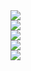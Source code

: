 <!-- .slide: data-menu-title="About" data-state="somestate" -->

<div class="about">
  <div class="about-item about-item--1"><img src="./img/tl-cross.png" /></div>
  <div class="about-item about-item--2"><img src="./img/tr-leankit.png" /></div>
  <div class="about-item about-item--3"><img src="./img/family-r.jpg" /></div>
  <div class="about-item about-item--5"><a href="https://egghead.io/instructors/elijah-manor" target="_blank"><img src="./img/br-egghead.png" /></a></div>
  <div class="about-item about-item--4"><a href="https://www.youtube.com/manorisms" target="_blank"><img src="./img/manorisms.png" /></a></div>
</div>
